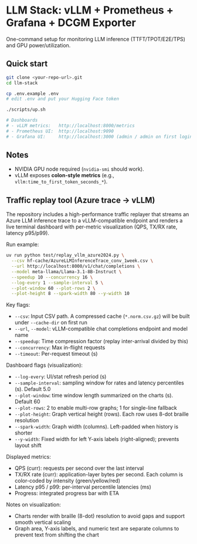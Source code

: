 # LLM Stack: vLLM + Prometheus + Grafana + DCGM Exporter

One-command setup for monitoring LLM inference (TTFT/TPOT/E2E/TPS) and GPU power/utilization.

## Quick start
```bash
git clone <your-repo-url>.git
cd llm-stack

cp .env.example .env
# edit .env and put your Hugging Face token

./scripts/up.sh

# Dashboards
# - vLLM metrics:   http://localhost:8000/metrics
# - Prometheus UI:  http://localhost:9090
# - Grafana UI:     http://localhost:3000 (admin / admin on first login)
```

## Notes
- NVIDIA GPU node required (`nvidia-smi` should work).
- vLLM exposes **colon-style metrics** (e.g., `vllm:time_to_first_token_seconds_*`).

## Traffic replay tool (Azure trace → vLLM)

The repository includes a high-performance traffic replayer that streams an Azure LLM inference trace to a vLLM-compatible endpoint and renders a live terminal dashboard with per-metric visualization (QPS, TX/RX rate, latency p95/p99).

Run example:
```bash
uv run python test/replay_vllm_azure2024.py \
  --csv hf-cache/AzureLLMInferenceTrace_conv_1week.csv \
  --url http://localhost:8000/v1/chat/completions \
  --model meta-llama/Llama-3.1-8B-Instruct \
  --speedup 10 --concurrency 16 \
  --log-every 1 --sample-interval 5 \
  --plot-window 60 --plot-rows 2 \
  --plot-height 8 --spark-width 80 --y-width 10
```

Key flags:
- `--csv`: Input CSV path. A compressed cache (`*.norm.csv.gz`) will be built under `--cache-dir` on first run
- `--url`, `--model`: vLLM-compatible chat completions endpoint and model name
- `--speedup`: Time compression factor (replay inter-arrival divided by this)
- `--concurrency`: Max in-flight requests
- `--timeout`: Per-request timeout (s)

Dashboard flags (visualization):
- `--log-every`: UI/stat refresh period (s)
- `--sample-interval`: sampling window for rates and latency percentiles (s). Default 5.0
- `--plot-window`: time window length summarized on the charts (s). Default 60
- `--plot-rows`: 2 to enable multi-row graphs; 1 for single-line fallback
- `--plot-height`: Graph vertical height (rows). Each row uses 8-dot braille resolution
- `--spark-width`: Graph width (columns). Left-padded when history is shorter
- `--y-width`: Fixed width for left Y-axis labels (right-aligned); prevents layout shift

Displayed metrics:
- QPS (curr): requests per second over the last interval
- TX/RX rate (curr): application-layer bytes per second. Each column is color-coded by intensity (green/yellow/red)
- Latency p95 / p99: per-interval percentile latencies (ms)
- Progress: integrated progress bar with ETA

Notes on visualization:
- Charts render with braille (8-dot) resolution to avoid gaps and support smooth vertical scaling
- Graph area, Y-axis labels, and numeric text are separate columns to prevent text from shifting the chart
